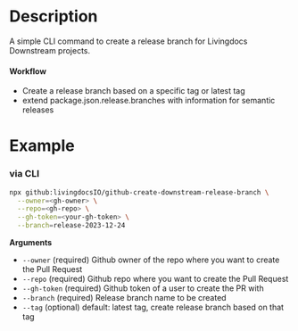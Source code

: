 # Description

A simple CLI command to create a release branch for Livingdocs Downstream projects.

#### Workflow
- Create a release branch based on a specific tag or latest tag
- extend package.json.release.branches with information for semantic releases


# Example

### via CLI

```bash
npx github:livingdocsIO/github-create-downstream-release-branch \
  --owner=<gh-owner> \
  --repo=<gh-repo> \
  --gh-token=<your-gh-token> \
  --branch=release-2023-12-24
```


**Arguments**

- `--owner`      (required) Github owner of the repo where you want to create the Pull Request
- `--repo`       (required) Github repo where you want to create the Pull Request
- `--gh-token`   (required) Github token of a user to create the PR with
- `--branch`     (required) Release branch name to be created
- `--tag`        (optional) default: latest tag, create release branch based on that tag
